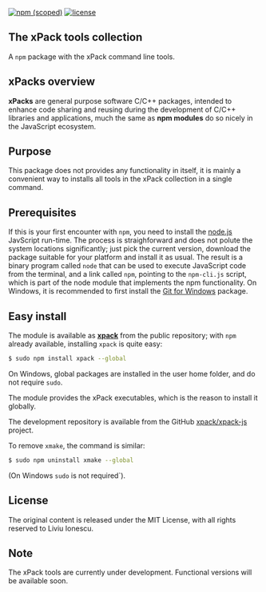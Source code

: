 [![npm (scoped)](https://img.shields.io/npm/v/xpack.svg)](https://www.npmjs.com/package/xpack) 
[![license](https://img.shields.io/github/license/xpack/xpack-js.svg)](https://github.com/xpack/xpack-js/blob/master/LICENSE)

## The xPack tools collection

A `npm` package with the xPack command line tools.

## xPacks overview

**xPacks** are general purpose software C/C++ packages, intended to enhance code sharing and reusing during the development of C/C++ libraries and applications, much the same as **npm modules** do so nicely in the JavaScript ecosystem.

## Purpose

This package does not provides any functionality in itself, it is mainly a convenient way to installs all tools in the xPack collection in a single command.

## Prerequisites

If this is your first encounter with `npm`, you need to install the [node.js](https://nodejs.org/) JavScript run-time. The process is straighforward and does not polute the system locations significantly; just pick the current version, download the package suitable for your platform and install it as usual. The result is a binary program called `node` that can be used to execute JavaScript code from the terminal, and a link called `npm`, pointing to the `npm-cli.js` script, which is part of the node module that implements the npm functionality. On Windows, it is recommended to first install the [Git for Windows](https://git-scm.com/download/win) package.

## Easy install

The module is available as [**xpack**](https://www.npmjs.com/package/xpack) from the public repository; with `npm` already available, installing `xpack` is quite easy:

```bash
$ sudo npm install xpack --global
```

On Windows, global packages are installed in the user home folder, and do not require `sudo`.

The module provides the xPack executables, which is the reason to install it globally.

The development repository is available from the GitHub [xpack/xpack-js](https://github.com/xpack/xpack-js) project.

To remove `xmake`, the command is similar:

```bash
$ sudo npm uninstall xmake --global
```

(On Windows `sudo` is not required`).

## License

The original content is released under the MIT License, with
all rights reserved to Liviu Ionescu.

## Note

The xPack tools are currently under development. Functional versions will be available soon.

